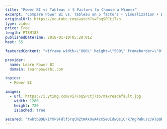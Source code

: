 ```yaml
---
title: "Power BI vs Tableau 🔥 5 Factors to Choose a Winner"
excerpt: "Compare Power BI vs. Tableau on 5 factors ​• Visualization • Data Shaping • Data Modeling • Ecosystem • A Mystery Factor ??? ...Hear me speak at the TDWI Event: **BI Across Borders: Power BI + Tableau Think Tank** Date: Wednesday Jan 24th 2018 6:15pm-8:45pm Venue​​: Piggot Auditorium, Seattle University​"
originalUrl: https://youtube.com/watch?v=FoqSPCtj7zo
type: video
price: Free
length: PT8M18S
publishedDateTime: 2018-01-10T05:20:01Z
heat: 55

featuredContent: "<iframe width=\"800\" height=\"500\" frameborder=\"0\" src=\"https://www.youtube.com/embed/FoqSPCtj7zo\" allow=\"accelerometer; autoplay; encrypted-media; gyroscope; picture-in-picture\" allowfullscreen></iframe>"

provider:
  name: Learn Power BI
  domain: learnpowerbi.com

topics:
  - Power BI

images:
  - url: https://i.ytimg.com/vi/FoqSPCtj7zo/maxresdefault.jpg
    width: 1280
    height: 720
    isCached: true

secured: "twhtbBDEkiYXk9Fdlf5rqCNZtWAk0uA4zK5eUIdwQs1Crk7ngPWhusc/A7pQK86YTJjLIulkD7kK6u8KePCAeh1l7i4e0yp5TM/cM4PkLptdA262C1GdMSbx+rw6/yyXKakpeEqxNpLpA6Fd8bRLIT0Qftw7Id8Y8LvrPqXQFiSxXWQdAfi10v6J0OW667bTQ5E7WxvdEmLwicDB9WGgwdtA/YinVs0kIU7DSuGm9ya5A1f+DybBWOb+n0Moh5tuwjuk+MiHJGbq+HYyM9kg66ICXVt5aVKZxclBOyoODatWvjDC8YRHXNCzzWnuvhN0KE3YXv1fgfhJgV8TA1CDklAJne9BOrtcXcq4NQnPejQt9B5v44Z+8ZgtPIlB1Sx6US0hAA6Jr5XoMFAq8A/WjTvIGoGfK//B+sGTxY8BoijxPzHjcJjU7gdmbEMyDFD0;mw2wg2mABGEIg6GkiWr6JQ=="
---
```


